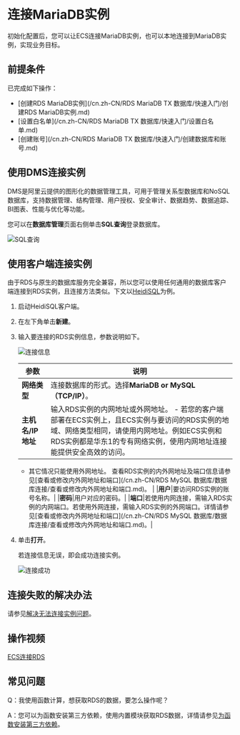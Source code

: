 # 连接MariaDB实例

初始化配置后，您可以让ECS连接MariaDB实例，也可以本地连接到MariaDB实例，实现业务目标。

## 前提条件

已完成如下操作：

-   [创建RDS MariaDB实例](/cn.zh-CN/RDS MariaDB TX 数据库/快速入门/创建RDS MariaDB实例.md)
-   [设置白名单](/cn.zh-CN/RDS MariaDB TX 数据库/快速入门/设置白名单.md)
-   [创建账号](/cn.zh-CN/RDS MariaDB TX 数据库/快速入门/创建数据库和账号.md)

## 使用DMS连接实例

DMS是阿里云提供的图形化的数据管理工具，可用于管理关系型数据库和NoSQL数据库，支持数据管理、结构管理、用户授权、安全审计、数据趋势、数据追踪、BI图表、性能与优化等功能。

您可以在**数据库管理**页面右侧单击**SQL查询**登录数据库。

![SQL查询](https://static-aliyun-doc.oss-cn-hangzhou.aliyuncs.com/assets/img/zh-CN/6122613061/p174701.png)

## 使用客户端连接实例

由于RDS与原生的数据库服务完全兼容，所以您可以使用任何通用的数据库客户端连接到RDS实例，且连接方法类似。下文以[HeidiSQL](https://www.heidisql.com/)为例。

1.  启动HeidiSQL客户端。
2.  在左下角单击**新建**。
3.  输入要连接的RDS实例信息，参数说明如下。

    ![连接信息](https://static-aliyun-doc.oss-cn-hangzhou.aliyuncs.com/assets/img/zh-CN/8613729951/p54911.png)

    |参数|说明|
    |--|--|
    |**网络类型**|连接数据库的形式。选择**MariaDB or MySQL（TCP/IP）**。|
    |**主机名/IP地址**|输入RDS实例的内网地址或外网地址。     -   若您的客户端部署在ECS实例上，且ECS实例与要访问的RDS实例的地域、网络类型相同，请使用内网地址。例如ECS实例和RDS实例都是华东1的专有网络实例，使用内网地址连接能提供安全高效的访问。
    -   其它情况只能使用外网地址。
查看RDS实例的内外网地址及端口信息请参见[查看或修改内外网地址和端口](/cn.zh-CN/RDS MySQL 数据库/数据库连接/查看或修改内外网地址和端口.md)。 |
    |**用户**|要访问RDS实例的账号名称。|
    |**密码**|用户对应的密码。|
    |**端口**|若使用内网连接，需输入RDS实例的内网端口。若使用外网连接，需输入RDS实例的外网端口。详情请参见[查看或修改内外网地址和端口](/cn.zh-CN/RDS MySQL 数据库/数据库连接/查看或修改内外网地址和端口.md)。|

4.  单击**打开**。

    若连接信息无误，即会成功连接实例。

    ![连接成功](https://static-aliyun-doc.oss-cn-hangzhou.aliyuncs.com/assets/img/zh-CN/9613729951/p2610.png)


## 连接失败的解决办法

请参见[解决无法连接实例问题](/cn.zh-CN/常见问题/连接/网络/解决无法连接RDS实例的问题.md)。

## 操作视频

[ECS连接RDS](https://help.aliyun.com/video_detail/54680.html)

## 常见问题

Q：我使用函数计算，想获取RDS的数据，要怎么操作呢？

A：您可以为函数安装第三方依赖，使用内置模块获取RDS数据，详情请参见[为函数安装第三方依赖](https://help.aliyun.com/document_detail/74571.html)。

